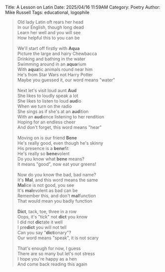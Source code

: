Title: A Lesson on Latin
Date: 2025/04/16 11:59AM
Category: Poetry
Author: Mike Russell
Tags: educational, logophile

> Old lady Latin oft rears her head<br>
> In our English, though long dead<br>
> Learn her well and you will see<br>
> How helpful this to you can be<br>
> <br>
> We'll start off firstly with **Aqua**<br>
> Picture the large and hairy Chewbacca<br>
> Drinking and bathing in the water<br>
> Swimming around in an **aqua**rium<br>
> With **aqua**tic animals round near him<br>
> He's from Star Wars not Harry Potter<br>
> Maybe you guessed it, our word means "water"<br>
> <br>
> Next let's visit loud aunt **Aud**<br>
> She likes to loudly speak a lot<br>
> She likes to listen to loud **aud**io<br>
> When we turn on the radio<br>
> She sings as if she's at an **aud**ition<br>
> With an **aud**ience listening to her rendition<br>
> Hoping for an endless cheer<br>
> And don't forget, this word means "hear"<br>
> <br>
> Moving on is our friend **Bene**<br>
> He's really good, even though he's skinny<br>
> His presence is a **bene**fit<br>
> He's really so **bene**volent<br>
> Do you know what **bene** means?<br>
> It means "good", now eat your greens!<br>
> <br>
> Now do you know the bad, bad name?<br>
> It's **Mal**, and this word means the same<br>
> **Mal**ice is not good, you see<br>
> It's **mal**evolent as bad can be<br>
> Remember this, and don't **mal**function<br>
> That would mean you badly function<br>
> <br>
> **Dict**, tack, toe, three in a row<br>
> Oops, it's "tick" not **dict** you know<br>
> I did not **dic**tate it well<br>
> I pre**dict** you will not tell<br>
> Can you say "**dict**ionary"?<br>
> Our word means "speak", it is not scary<br>
> <br>
> That's enough for now, I guess<br>
> There are so many but let's not stress<br>
> I hope you're happy as a hen<br>
> And come back reading this again
